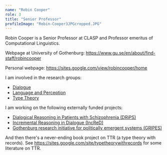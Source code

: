 ```yaml
---
name: "Robin Cooper"
role: 3 
title: "Senior Professor"
profileImage: "Robin-Cooper3JPGcropped.JPG"
---
```

Robin Cooper is a Senior Professor at CLASP and Professor emeritus of Computational Linguistics.
` `  
` `  
Webpage at University of Gothenburg: https://www.gu.se/en/about/find-staff/robincooper

Personal webpage: https://sites.google.com/view/robincooper/home

I am involved in the research groups:
* [Dialogue](https://gu-clasp.github.io/research/dialogue-group/)
* [Language and Perception](https://gu-clasp.github.io/research/language-and-perception-group/)
* [Type Theory](https://gu-clasp.github.io/research/type-theory-group/)

I am working on the following externally funded projects:
* [Dialogical Reasoning in Patients with Schizophrenia (DRiPS)](http://www.christinehowes.com/research/drips)
* [Incremental Reasoning in Dialogue (IncReD)](http://www.christinehowes.com/research/incred)
* [Gothenburg research initiative for politically emergent systems (GRIPES)](https://wasp-hs.org/projects/gothenburg-research-initiative-for-politically-emergent-systems-gripes/)

And then there's a never-ending book project on TTR (a type theory with records).  See <https://sites.google.com/site/typetheorywithrecords> for some literature on TTR.
